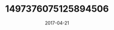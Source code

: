 ---
title: "1497376075125894506"
image: "2017-04-21 06.45.59 1497376075125894506_46248401"
date: "2017-04-21"
type: "photo"
---